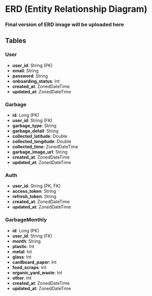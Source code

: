 # ERD (Entity Relationship Diagram)

### Final version of ERD image will be uploaded here

## Tables

### User
- **user_id**: String (PK)
- **email**: String
- **password**: String
- **onboarding_status**: Int
- **created_at**: ZonedDateTime
- **updated_at**: ZonedDateTime

### Garbage
- **id**: Long (PK)
- **user_id**: String (FK)
- **garbage_type**: String
- **garbage_detail**: String
- **collected_latitude**: Double
- **collected_longitude**: Double
- **collected_time**: ZonedDateTime
- **garbage_image_url**: String
- **created_at**: ZonedDateTime
- **updated_at**: ZonedDateTime

### Auth
- **user_id**: String (PK, FK)
- **access_token**: String
- **refresh_token**: String
- **created_at**: ZonedDateTime
- **updated_at**: ZonedDateTime

### GarbageMonthly
- **id**: Long (PK)
- **user_id**: String (FK)
- **month**: String
- **plastic**: Int
- **metal**: Int
- **glass**: Int
- **cardboard_paper**: Int
- **food_scraps**: Int
- **organic_yard_waste**: Int
- **other**: Int
- **created_at**: ZonedDateTime
- **updated_at**: ZonedDateTime